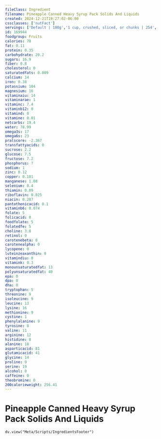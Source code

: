 ```yaml
---
fileClass: Ingredient
filename: Pineapple Canned Heavy Syrup Pack Solids And Liquids
created: 2024-12-21T19:27:02-06:00
cssclasses: ['nutFact']
servings: ['Default | 100g','1 cup, crushed, sliced, or chunks | 254','1 slice or ring (3 inch dia) with liquid | 49']
id: 169944
foodgroup: Fruits
calories: 78
fat: 0.11
protein: 0.35
carbohydrate: 20.2
sugars: 16.9
fiber: 0.8
cholesterol: 0
saturatedfats: 0.009
calcium: 14
iron: 0.38
potassium: 104
magnesium: 16
vitaminaiu: 14
vitaminarae: 1
vitaminc: 7.4
vitaminb12: 0
vitamind: 0
vitamine: 0.01
netcarbs: 19.4
water: 78.99
omega3s: 17
omega6s: 23
pralscore: -2.367
transfattyacids: 0
sucrose: 2.2
glucose: 7.5
fructose: 7.2
phosphorus: 7
sodium: 1
zinc: 0.12
copper: 0.101
manganese: 1.08
selenium: 0.4
thiamin: 0.09
riboflavin: 0.025
niacin: 0.287
pantothenicacid: 0.1
vitaminb6: 0.074
folate: 5
folicacid: 0
foodfolate: 5
folatedfe: 5
choline: 3.8
retinol: 0
carotenebeta: 8
carotenealpha: 0
lycopene: 0
luteinzeaxanthin: 0
vitamindiu: 0
vitamink: 0.3
monounsaturatedfat: 13
polyunsaturatedfat: 40
epa: 0
dpa: 0
dha: 0
tryptophan: 5
threonine: 9
isoleucine: 9
leucine: 13
lysine: 16
methionine: 9
cystine: 1
phenylalanine: 9
tyrosine: 8
valine: 11
arginine: 12
histidine: 8
alanine: 18
asparticacid: 81
glutamicacid: 41
glycine: 14
proline: 9
serine: 19
alcohol: 0
caffeine: 0
theobromine: 0
200calorieweight: 256.41
---
```


# Pineapple Canned Heavy Syrup Pack Solids And Liquids

```dataviewjs
dv.view("Meta/Scripts/IngredientsFooter")
```